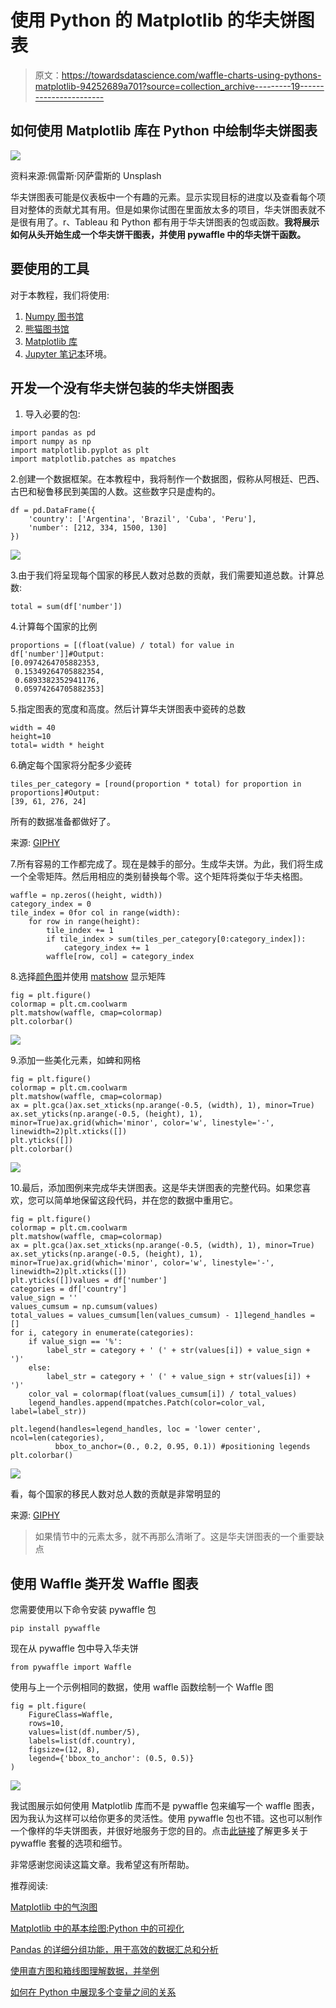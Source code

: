 # 使用 Python 的 Matplotlib 的华夫饼图表

> 原文：<https://towardsdatascience.com/waffle-charts-using-pythons-matplotlib-94252689a701?source=collection_archive---------19----------------------->

## 如何使用 Matplotlib 库在 Python 中绘制华夫饼图表

![](img/6b35348daaa9ca816f2dee2b0133c830.png)

资料来源:佩雷斯·冈萨雷斯的 Unsplash

华夫饼图表可能是仪表板中一个有趣的元素。显示实现目标的进度以及查看每个项目对整体的贡献尤其有用。但是如果你试图在里面放太多的项目，华夫饼图表就不是很有用了。r、Tableau 和 Python 都有用于华夫饼图表的包或函数。**我将展示如何从头开始生成一个华夫饼干图表，并使用 pywaffle 中的华夫饼干函数。**

## 要使用的工具

对于本教程，我们将使用:

1.  [Numpy 图书馆](https://numpy.org/)
2.  [熊猫图书馆](https://pandas.pydata.org/)
3.  [Matplotlib 库](https://matplotlib.org/)
4.  [Jupyter 笔记本](https://jupyter.org/)环境。

## 开发一个没有华夫饼包装的华夫饼图表

1.  导入必要的包:

```
import pandas as pd
import numpy as np
import matplotlib.pyplot as plt
import matplotlib.patches as mpatches
```

2.创建一个数据框架。在本教程中，我将制作一个数据图，假称从阿根廷、巴西、古巴和秘鲁移民到美国的人数。这些数字只是虚构的。

```
df = pd.DataFrame({
    'country': ['Argentina', 'Brazil', 'Cuba', 'Peru'],
    'number': [212, 334, 1500, 130] 
})
```

![](img/ff39870022f2dcdbbf24a61fe29b5b72.png)

3.由于我们将呈现每个国家的移民人数对总数的贡献，我们需要知道总数。计算总数:

```
total = sum(df['number'])
```

4.计算每个国家的比例

```
proportions = [(float(value) / total) for value in df['number']]#Output:
[0.0974264705882353,
 0.15349264705882354,
 0.6893382352941176,
 0.05974264705882353]
```

5.指定图表的宽度和高度。然后计算华夫饼图表中瓷砖的总数

```
width = 40
height=10
total= width * height
```

6.确定每个国家将分配多少瓷砖

```
tiles_per_category = [round(proportion * total) for proportion in proportions]#Output:
[39, 61, 276, 24]
```

所有的数据准备都做好了。

来源: [GIPHY](https://giphy.com/)

7.所有容易的工作都完成了。现在是棘手的部分。生成华夫饼。为此，我们将生成一个全零矩阵。然后用相应的类别替换每个零。这个矩阵将类似于华夫格图。

```
waffle = np.zeros((height, width))
category_index = 0
tile_index = 0for col in range(width):
    for row in range(height):
        tile_index += 1
        if tile_index > sum(tiles_per_category[0:category_index]):
            category_index += 1
        waffle[row, col] = category_index
```

8.选择[颜色图](https://matplotlib.org/3.1.0/tutorials/colors/colormaps.html)并使用 [matshow](https://matplotlib.org/3.1.1/api/_as_gen/matplotlib.pyplot.matshow.html) 显示矩阵

```
fig = plt.figure()
colormap = plt.cm.coolwarm
plt.matshow(waffle, cmap=colormap)
plt.colorbar()
```

![](img/e5d872790627c380735c232f2f112cf5.png)

9.添加一些美化元素，如蜱和网格

```
fig = plt.figure()
colormap = plt.cm.coolwarm
plt.matshow(waffle, cmap=colormap)
ax = plt.gca()ax.set_xticks(np.arange(-0.5, (width), 1), minor=True)
ax.set_yticks(np.arange(-0.5, (height), 1), minor=True)ax.grid(which='minor', color='w', linestyle='-', linewidth=2)plt.xticks([])
plt.yticks([])
plt.colorbar()
```

![](img/8e4f511f1bb5affa87cd6f3e88bd341c.png)

10.最后，添加图例来完成华夫饼图表。这是华夫饼图表的完整代码。如果您喜欢，您可以简单地保留这段代码，并在您的数据中重用它。

```
fig = plt.figure()
colormap = plt.cm.coolwarm
plt.matshow(waffle, cmap=colormap)
ax = plt.gca()ax.set_xticks(np.arange(-0.5, (width), 1), minor=True)
ax.set_yticks(np.arange(-0.5, (height), 1), minor=True)ax.grid(which='minor', color='w', linestyle='-', linewidth=2)plt.xticks([])
plt.yticks([])values = df['number']
categories = df['country']
value_sign = ''
values_cumsum = np.cumsum(values)
total_values = values_cumsum[len(values_cumsum) - 1]legend_handles = []
for i, category in enumerate(categories):
    if value_sign == '%':
        label_str = category + ' (' + str(values[i]) + value_sign + ')' 
    else:
        label_str = category + ' (' + value_sign + str(values[i]) + ')'
    color_val = colormap(float(values_cumsum[i]) / total_values)
    legend_handles.append(mpatches.Patch(color=color_val, label=label_str))

plt.legend(handles=legend_handles, loc = 'lower center', ncol=len(categories),
          bbox_to_anchor=(0., 0.2, 0.95, 0.1)) #positioning legends
plt.colorbar()
```

![](img/c6cbdd160a80fd89ccb6e86d4a25c073.png)

看，每个国家的移民人数对总人数的贡献是非常明显的

来源: [GIPHY](https://giphy.com/stories/black-excellence-simone-biles-9718bf95-8b0b)

> 如果情节中的元素太多，就不再那么清晰了。这是华夫饼图表的一个重要缺点

## 使用 Waffle 类开发 Waffle 图表

您需要使用以下命令安装 pywaffle 包

```
pip install pywaffle
```

现在从 pywaffle 包中导入华夫饼

```
from pywaffle import Waffle
```

使用与上一个示例相同的数据，使用 waffle 函数绘制一个 Waffle 图

```
fig = plt.figure(
    FigureClass=Waffle, 
    rows=10, 
    values=list(df.number/5),
    labels=list(df.country),
    figsize=(12, 8),
    legend={'bbox_to_anchor': (0.5, 0.5)}    
)
```

![](img/965ffd84f808e6f7a0fb0d84ecf365a3.png)

我试图展示如何使用 Matplotlib 库而不是 pywaffle 包来编写一个 waffle 图表，因为我认为这样可以给你更多的灵活性。使用 pywaffle 包也不错。这也可以制作一个像样的华夫饼图表，并很好地服务于您的目的。点击[此链接](https://readthedocs.org/projects/pywaffle/downloads/pdf/latest/)了解更多关于 pywaffle 套餐的选项和细节。

非常感谢您阅读这篇文章。我希望这有所帮助。

推荐阅读:

[Matplotlib 中的气泡图](/bubble-plots-in-matplotlib-3f0b3927d8f9)

[Matplotlib 中的基本绘图:Python 中的可视化](/basic-plots-in-matplotlib-visualization-in-python-13013c9e4ee4)

[Pandas 的详细分组功能，用于高效的数据汇总和分析](/master-pandas-groupby-for-efficient-data-summarizing-and-analysis-c6808e37c1cb)

[使用直方图和箱线图理解数据，并举例](/understanding-the-data-using-histogram-and-boxplot-with-example-425a52b5b8a6)

[如何在 Python 中展现多个变量之间的关系](/how-to-present-the-relationships-amongst-multiple-variables-in-python-fa1bdd4f368c)